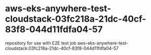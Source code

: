 # aws-eks-anywhere-test-cloudstack-03fc218a-21dc-40cf-83f8-044d11fdfa04-57
repository for use with E2E test job aws-eks-anywhere-test-cloudstack:03fc218a-21dc-40cf-83f8-044d11fdfa04-57
